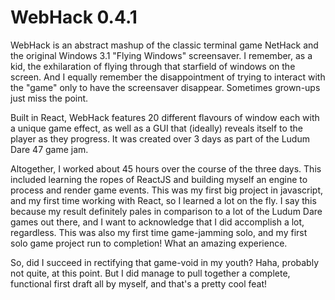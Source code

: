 # WebHack 0.4.1

WebHack is an abstract mashup of the classic terminal game NetHack and the original Windows 3.1 "Flying Windows" screensaver. I remember, as a kid, the exhilaration of flying through that starfield of windows on the screen. And I equally remember the disappointment of trying to interact with the "game" only to have the screensaver disappear. Sometimes grown-ups just miss the point.

Built in React, WebHack features 20 different flavours of window each with a unique game effect, as well as a GUI that (ideally) reveals itself to the player as they progress. It was created over 3 days as part of the Ludum Dare 47 game jam.

Altogether, I worked about 45 hours over the course of the three days. This included learning the ropes of ReactJS and building myself an engine to process and render game events. This was my first big project in javascript, and my first time working with React, so I learned a lot on the fly. I say this because my result definitely pales in comparison to a lot of the Ludum Dare games out there, and I want to acknowledge that I did accomplish a lot, regardless. This was also my first time game-jamming solo, and my first solo game project run to completion! What an amazing experience.

So, did I succeed in rectifying that game-void in my youth? Haha, probably not quite, at this point. But I did manage to pull together a complete, functional first draft all by myself, and that's a pretty cool feat!

